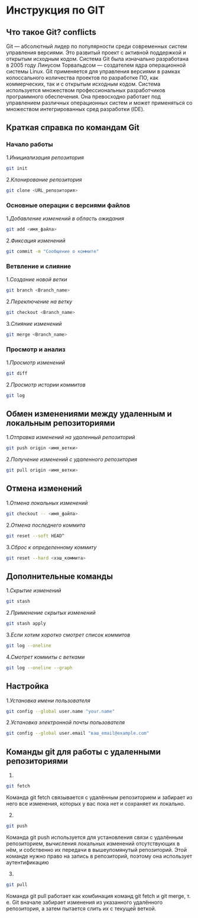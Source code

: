 # Инструкция по GIT

## **Что такое Git?** conflicts

Git — абсолютный лидер по популярности среди современных систем управления версиями. Это развитый проект с активной поддержкой и открытым исходным кодом. Система Git была изначально разработана в 2005 году Линусом Торвальдсом — создателем ядра операционной системы Linux. Git применяется для управления версиями в рамках колоссального количества проектов по разработке ПО, как коммерческих, так и с открытым исходным кодом. Система используется множеством профессиональных разработчиков программного обеспечения. Она превосходно работает под управлением различных операционных систем и может применяться со множеством интегрированных сред разработки (IDE).

## Краткая справка по командам Git

### **Начало работы**

1.*Инициализация репозитория*

```sh
git init
```
2.*Клонирование репозитория*
```sh
git clone <URL_репозитория>
```
### **Основные операции с версиями файлов**

1.*Добавление изменений в область ожидания*
```sh
git add <имя_файла>
```
2.*Фиксация изменений*
```sh
git commit -m "Сообщение о коммите"
```
### **Ветвление и слияние**

1.*Создание новой ветки*
```sh
git branch <Branch_name>
```
2.*Переключение на ветку*
```sh
git checkout <Branch_name>
```
3.*Слияние изменений*
```sh
git merge <Branch_name>
```
### **Просмотр и анализ**

1.*Просмотр изменений*
```sh
git diff
```
2.*Просмотр истории коммитов*
```sh
git log
```
## **Обмен изменениями между удаленным и локальным репозиториями**
1.*Отправка изменений на удаленный репозиторий*
```sh
git push origin <имя_ветки>
```
2.*Получение изменений с удаленного репозитория*
```sh
git pull origin <имя_ветки>
```
## **Отмена изменений**
1.*Отмена локальных изменений*
```sh
git checkout -- <имя_файла>
```
2.*Отмена последнего коммита*
```sh
git reset --soft HEAD^
```
3.*Сброс к определенному коммиту*
```sh
git reset --hard <хэш_коммита>
```
## **Дополнительные команды**
1.*Скрытие изменений*
```sh
git stash
```
2.*Применение скрытых изменений*
```sh
git stash apply
```
3.*Если хотим хоротко смотрет список коммитов*
```sh
git log --oneline
```
4.*Смотрет коммиты с ветками*
```sh
git log --oneline --graph
```
## **Настройка**
1.*Установка имени пользователя*
```sh
git config --global user.name "your.name"
```
2.*Установка электронной почты пользователя*
```sh
git config --global user.email "ваш_email@example.com"
```
## Команды git для работы с удаленными репозиториями
1. 
```sh
git fetch
```
Команда git fetch связывается с удалённым репозиторием и забирает из него все изменения, которых у вас пока нет и сохраняет их локально.

2. 
```sh
git push
```
Команда git push используется для установления связи с удалённым репозиторием, вычисления локальных изменений отсутствующих в нём, и собственно их передачи в вышеупомянутый репозиторий. Этой команде нужно право на запись в репозиторий, поэтому она использует аутентификацию

3. 
```sh
git pull
```
Команда git pull работает как комбинация команд git fetch и git merge, т. е. Git вначале забирает изменения из указанного удалённого репозитория, а затем пытается слить их с текущей веткой.

